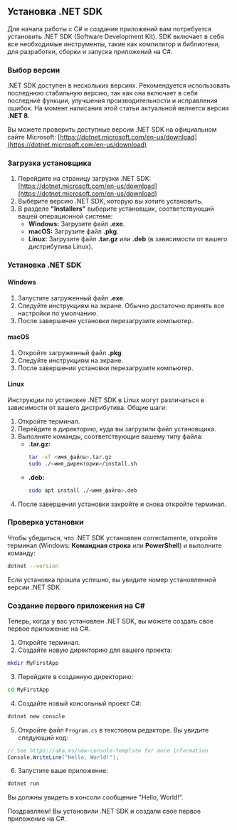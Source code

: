 ## Установка .NET SDK

Для начала работы с C# и создания приложений вам потребуется установить .NET SDK (Software Development Kit). SDK включает в себя все необходимые инструменты, такие как компилятор и библиотеки, для разработки, сборки и запуска приложений на C#.

### Выбор версии

.NET SDK доступен в нескольких версиях. Рекомендуется использовать последнюю стабильную версию, так как она включает в себя последние функции, улучшения производительности и исправления ошибок. На момент написания этой статьи актуальной является версия **.NET 8**. 

Вы можете проверить доступные версии .NET SDK на официальном сайте Microsoft: [https://dotnet.microsoft.com/en-us/download](https://dotnet.microsoft.com/en-us/download)

### Загрузка установщика

1. Перейдите на страницу загрузки .NET SDK: [https://dotnet.microsoft.com/en-us/download](https://dotnet.microsoft.com/en-us/download)
2. Выберите версию .NET SDK, которую вы хотите установить.
3. В разделе **"Installers"** выберите установщик, соответствующий вашей операционной системе:
    - **Windows:** Загрузите файл **.exe**.
    - **macOS:** Загрузите файл **.pkg**.
    - **Linux:** Загрузите файл **.tar.gz** или **.deb** (в зависимости от вашего дистрибутива Linux).

### Установка .NET SDK

#### Windows

1. Запустите загруженный файл **.exe**.
2. Следуйте инструкциям на экране. Обычно достаточно принять все настройки по умолчанию.
3. После завершения установки перезагрузите компьютер.

#### macOS

1. Откройте загруженный файл **.pkg**.
2. Следуйте инструкциям на экране.
3. После завершения установки перезагрузите компьютер.

#### Linux

Инструкции по установке .NET SDK в Linux могут различаться в зависимости от вашего дистрибутива. Общие шаги:

1. Откройте терминал.
2. Перейдите в директорию, куда вы загрузили файл установщика.
3. Выполните команды, соответствующие вашему типу файла:
    - **.tar.gz:**
        ```bash
        tar -xf <имя_файла>.tar.gz
        sudo ./<имя_директории>/install.sh
        ```
    - **.deb:**
        ```bash
        sudo apt install ./<имя_файла>.deb
        ```
4. После завершения установки закройте и снова откройте терминал.

### Проверка установки

Чтобы убедиться, что .NET SDK установлен correctamente, откройте терминал (Windows: **Командная строка** или **PowerShell**) и выполните команду:

```bash
dotnet --version
```

Если установка прошла успешно, вы увидите номер установленной версии .NET SDK.

### Создание первого приложения на C#

Теперь, когда у вас установлен .NET SDK, вы можете создать свое первое приложение на C#.

1. Откройте терминал.
2. Создайте новую директорию для вашего проекта:

```bash
mkdir MyFirstApp
```

3. Перейдите в созданную директорию:

```bash
cd MyFirstApp
```

4. Создайте новый консольный проект C#:

```bash
dotnet new console
```

5. Откройте файл `Program.cs` в текстовом редакторе. Вы увидите следующий код:

```csharp
// See https://aka.ms/new-console-template for more information
Console.WriteLine("Hello, World!");
```

6. Запустите ваше приложение:

```bash
dotnet run
```

Вы должны увидеть в консоли сообщение "Hello, World!".

Поздравляем! Вы установили .NET SDK и создали свое первое приложение на C#.
